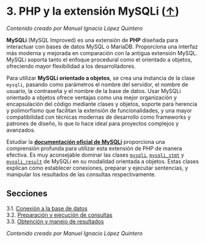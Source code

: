 # 3. PHP y la extensión MySQLi ([↑](../README.md))

_Contenido creado por Manuel Ignacio López Quintero_

**MySQLi** (MySQL Improved) es una extensión de **PHP** diseñada para interactuar con bases de datos MySQL o MariaDB. Proporciona una interfaz más moderna y mejorada en comparación con la antigua extensión MySQL. MySQLi soporta tanto el enfoque procedural como el orientado a objetos, ofreciendo mayor flexibilidad a los desarrolladores.

Para utilizar **MySQLi orientado a objetos**, se crea una instancia de la clase `mysqli`, pasando como parámetros el nombre del servidor, el nombre de usuario, la contraseña y el nombre de la base de datos. Usar MySQLi orientado a objetos ofrece ventajas como una mejor organización y encapsulación del código mediante clases y objetos, soporte para herencia y polimorfismo que facilitan la extensión de funcionalidades, y una mayor compatibilidad con técnicas modernas de desarrollo como frameworks y patrones de diseño, lo que lo hace ideal para proyectos complejos y avanzados.

Estudiar la [**documentación oficial de MySQLi**](https://www.php.net/manual/book.mysqli.php) proporciona una comprensión profunda para utilizar esta extensión de PHP de manera efectiva.  Es muy aconsejable dominar las clases [`mysqli`](https://www.php.net/manual/class.mysqli.php), [`mysqli_stmt`](https://www.php.net/manual/class.mysqli-stmt.php) y [`mysqli_result`](https://www.php.net/manual/class.mysqli-result.php) de MySQLi en su modalidad orientada a objetos. Estas clases explican cómo establecer conexiones, preparar y ejecutar sentencias, y manipular los resultados de las consultas respectivamente.

## Secciones

3.1. [Conexión a la base de datos](3.1.md)<br />
3.2. [Preparación y ejecución de consultas](3.2.md)<br />
3.3. [Obtención y manejo de resultados](3.3.md)

_Contenido creado por Manuel Ignacio López Quintero_
